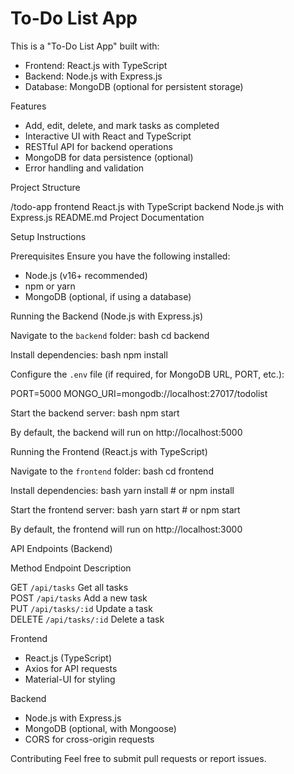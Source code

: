 # To-Do List App

This is a "To-Do List App" built with:

- Frontend: React.js with TypeScript
- Backend: Node.js with Express.js
- Database: MongoDB (optional for persistent storage)

 Features

- Add, edit, delete, and mark tasks as completed
- Interactive UI with React and TypeScript
- RESTful API for backend operations
- MongoDB for data persistence (optional)
- Error handling and validation

Project Structure


/todo-app
 frontend    React.js with TypeScript
 backend     Node.js with Express.js
 README.md    Project Documentation



 Setup Instructions

 Prerequisites
Ensure you have the following installed:

- Node.js (v16+ recommended)
- npm or yarn
- MongoDB (optional, if using a database)


Running the Backend (Node.js with Express.js)

Navigate to the `backend` folder:
bash
cd backend


Install dependencies:
bash
npm install


Configure the `.env` file (if required, for MongoDB URL, PORT, etc.):

PORT=5000
MONGO_URI=mongodb://localhost:27017/todolist


Start the backend server:
bash
npm start


By default, the backend will run on http://localhost:5000


 Running the Frontend (React.js with TypeScript)

 Navigate to the `frontend` folder:
bash
cd frontend


Install dependencies:
bash
yarn install  # or npm install

 Start the frontend server:
bash
yarn start  # or npm start


By default, the frontend will run on http://localhost:3000


 API Endpoints (Backend)

 Method  Endpoint        Description          

 GET     `/api/tasks`      Get all tasks        
 POST    `/api/tasks`      Add a new task       
 PUT     `/api/tasks/:id`  Update a task   
 DELETE  `/api/tasks/:id`  Delete a task   




Frontend
- React.js (TypeScript)
- Axios for API requests
- Material-UI for styling

Backend
- Node.js with Express.js
- MongoDB (optional, with Mongoose)
- CORS for cross-origin requests


 Contributing
Feel free to submit pull requests or report issues.


 